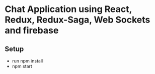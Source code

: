 # Chat Application using React, Redux, Redux-Saga, Web Sockets and firebase


## Setup

- run npm install
- npm start